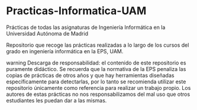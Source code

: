 # Practicas-Informatica-UAM
Prácticas de todas las asignaturas de Ingeniería Informática en la Universidad Autónoma de Madrid

Repositorio que recoge las prácticas realizadas a lo largo de los cursos del grado en ingeniería informática en la EPS, UAM.

warning Descarga de responsabilidad: el contenido de este repositorio es puramente didáctico.
Se recuerda que la normativa de la EPS penaliza las copias de prácticas de otros años y que hay herramientas diseñadas específicamente para detectarlas,
por lo tanto se recomienda utilizar este repositorio únicamente como referencia para realizar un trabajo propio.
Los autores de estas prácticas no nos responsabilizamos del mal uso que otros estudiantes les puedan dar a las mismas.
